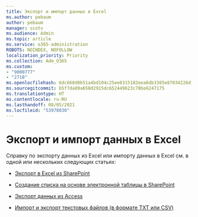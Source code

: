 ```yaml
---
title: Экспорт и импорт данных в Excel
ms.author: pebaum
author: pebaum
manager: scotv
ms.audience: Admin
ms.topic: article
ms.service: o365-administration
ROBOTS: NOINDEX, NOFOLLOW
localization_priority: Priority
ms.collection: Adm_O365
ms.custom:
- "9000777"
- "2718"
ms.openlocfilehash: 6dc660d0b51a4bd104c25ee8315182eea6db3385e87034226dfc759b2f556728
ms.sourcegitcommit: b5f7da89a650d2915dc652449623c78be6247175
ms.translationtype: HT
ms.contentlocale: ru-RU
ms.lasthandoff: 08/05/2021
ms.locfileid: "53978030"
---
```

# <a name="exporting-and-importing-data-with-excel"></a>Экспорт и импорт данных в Excel

Справку по экспорту данных из Excel или импорту данных в Excel см. в одной или нескольких следующих статьях:

- [Экспорт в Excel из SharePoint](https://support.office.com/client/bfb2ea48-6118-4fa9-abb6-cced9424e5d9)

- [Создание списка на основе электронной таблицы в SharePoint](https://support.office.com/article/Create-a-list-based-on-a-spreadsheet-380CFEB5-6E14-438E-988A-C2B9BEA574FA)

- [Экспорт данных из Access](https://support.office.com/client/64E974E6-AE43-4301-A53E-20463655B1A9)

- [Импорт и экспорт текстовых файлов (в формате TXT или CSV)](https://support.office.com/client/5250ac4c-663c-47ce-937b-339e391393ba)
